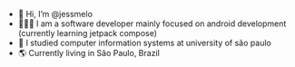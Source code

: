 - 👋 Hi, I’m @jessmelo
- 👩🏻‍💻 I am a software developer mainly focused on android development (currently learning jetpack compose)
- 📓 I studied computer information systems at university of são paulo
- 🌎 Currently living in São Paulo, Brazil
<!---
jessmelo/jessmelo is a ✨ special ✨ repository because its `README.md` (this file) appears on your GitHub profile.
You can click the Preview link to take a look at your changes.
--->
